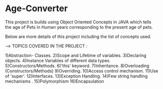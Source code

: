 # Age-Converter
This project is builds using Object Oriented Concepts in JAVA which tells the age of Pets in Human years corresponding to the present age of pets.

Below are more details of this project including the list of concepts used.

--> TOPICS COVERED IN THE PROJECT :

1)Abstraction- Classes.
2)Scope and Lifetime of variables.
3)Declaring objects.
4)Instance Variables of different data types.
5)Constructors/Methods.
6)'this' keyword.
7)Inheritance.
8)Overloading (Constructors/Methods)
9)Overriding.
10)Access control mechanism.
11)Use of 'super'.
12)Interfaces.
13)Exception Handling.
14)Few string handling mechanisms . 
15)Polymorphism
16)Encapsulation

